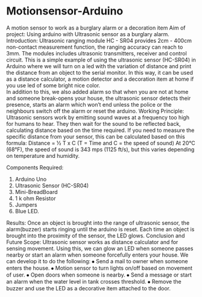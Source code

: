 # Motionsensor-Arduino
A motion sensor to work as a burglary alarm or a decoration item
Aim of project: Using arduino with Ultrasonic sensor as a burglary alarm.
Introduction:
Ultrasonic ranging module HC - SR04 provides 2cm - 400cm non-contact measurement function, the ranging accuracy can reach to 3mm. The modules includes ultrasonic transmitters, receiver and control circuit. 
This is a simple example of using the ultrasonic sensor (HC-SR04) in Arduino where we will turn on a led with the variation of distance and print the distance from an object to the serial monitor. In this way, it can be used as a distance calculator, a motion detector and a decoration item at home if you use led of some bright nice color.  
In addition to this, we also added alarm so that when you are not at home and someone break-opens your house, the ultrasonic sensor detects their presence, starts an alarm which won’t end unless the police or the neighbours switch off the alarm or reset the arduino.
Working Principle:
Ultrasonic sensors work by emitting sound waves at a frequency too high for humans to hear. They then wait for the sound to be reflected back, calculating distance based on the time required.
If you need to measure the specific distance from your sensor, this can be calculated based on this formula:
Distance = ½ T x C
(T = Time and C = the speed of sound)
At 20°C (68°F), the speed of sound is 343 mps (1125 ft/s), but this varies depending on temperature and humidity. 

Components Required:
1. Arduino Uno
2. Ultrasonic Sensor (HC-SR04)
3. Mini-BreadBoard
4. 1 k ohm Resistor
5. Jumpers
6. Blue LED.

Results:
Once an object is brought into the range of ultrasonic sensor, the alarm(buzzer) starts ringing until the arduino is reset. Each time an object is brought into the proximity of the sensor, the LED glows.
Conclusion and Future Scope:
Ultrasonic sensor works as distance calculator and for sensing movement. Using this, we can glow an LED when someone passes nearby or start an alarm when someone forcefully enters your house.
We can develop it to do the following:
⦁	Send a mail to owner when someone enters the house.
⦁	Motion sensor to turn lights on/off based on movement of user.
⦁	Open doors when someone is nearby.
⦁	Send a message or start an alarm  when the water level in tank crosses threshold.
⦁	Remove the buzzer and use the LED as a decorative item attached to the door.
